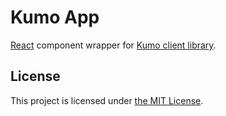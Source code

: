 # Kumo App

[React](https://reactjs.org/) component wrapper for [Kumo client library](https://www.npmjs.com/package/kumo-client).

## License

This project is licensed under [the MIT License](./LICENSE).
